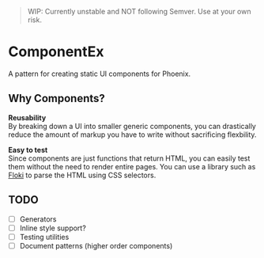 > WIP: Currently unstable and NOT following Semver. Use at your own risk.

# ComponentEx
A pattern for creating static UI components for Phoenix.

## Why Components?

**Reusability**  
By breaking down a UI into smaller generic components, you can drastically reduce 
the amount of markup you have to write without sacrificing flexbility.

**Easy to test**  
Since components are just functions that return HTML, you can easily test
them without the need to render entire pages. You can use a library such as
[Floki](https://github.com/philss/floki) to parse the HTML using CSS selectors.

## TODO
- [ ] Generators
- [ ] Inline style support?
- [ ] Testing utilities
- [ ] Document patterns (higher order components)
